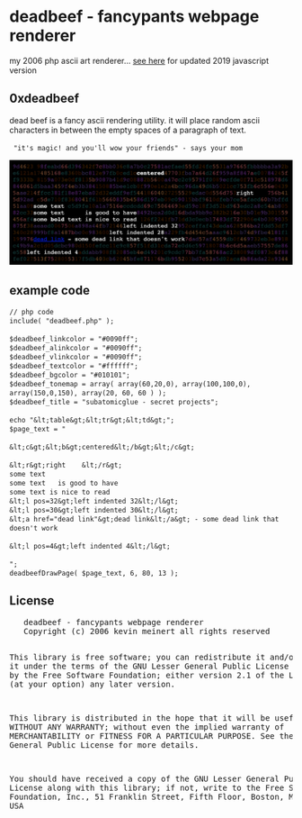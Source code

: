 
# deadbeef - fancypants webpage renderer

my 2006 php ascii art renderer...
[see here](../deadbeef-js) for updated 2019 javascript version

## 0xdeadbeef</h1>
dead beef is a fancy ascii rendering utility.  it will place
random ascii characters in between the empty spaces of a paragraph of
text.

` "it's magic! and you'll wow your friends" - says your mom`

<img alt='deadbeef' title='deadbeef' src="screenshot.png">


## example code
```
// php code
include( "deadbeef.php" );
 
$deadbeef_linkcolor = "#0090ff";
$deadbeef_alinkcolor = "#0090ff";
$deadbeef_vlinkcolor = "#0090ff";
$deadbeef_textcolor = "#ffffff";
$deadbeef_bgcolor = "#010101";
$deadbeef_tonemap = array( array(60,20,0), array(100,100,0),
array(150,0,150), array(20, 60, 60 ) );
$deadbeef_title = "subatomicglue - secret projects";
 
echo "&lt;table&gt;&lt;tr&gt;&lt;td&gt;"; 
$page_text = " 

&lt;c&gt;&lt;b&gt;centered&lt;/b&gt;&lt;/c&gt; 

&lt;r&gt;right    &lt;/r&gt; 
some text 
some text   is good to have
some text is nice to read 
&lt;l pos=32&gt;left indented 32&lt;/l&gt;
&lt;l pos=30&gt;left indented 30&lt;/l&gt;
&lt;a href="dead link"&gt;dead link&lt;/a&gt; - some dead link that doesn't work

&lt;l pos=4&gt;left indented 4&lt;/l&gt;

";
deadbeefDrawPage( $page_text, 6, 80, 13 );
```

<h2>License</h2>
<pre>   deadbeef - fancypants webpage renderer
   Copyright (c) 2006 kevin meinert all rights reserved

   This library is free software; you can redistribute it and/or
   modify it under the terms of the GNU Lesser General Public
   License as published by the Free Software Foundation; either
   version 2.1 of the License, or (at your option) any later version.

   This library is distributed in the hope that it will be useful,
   but WITHOUT ANY WARRANTY; without even the implied warranty of
   MERCHANTABILITY or FITNESS FOR A PARTICULAR PURPOSE.  See the GNU
   Lesser General Public License for more details.

   You should have received a copy of the GNU Lesser General Public
   License along with this library; if not, write to the Free Software
   Foundation, Inc., 51 Franklin Street, Fifth Floor, Boston, MA
   02110-1301  USA
   </pre>
</body></html>
